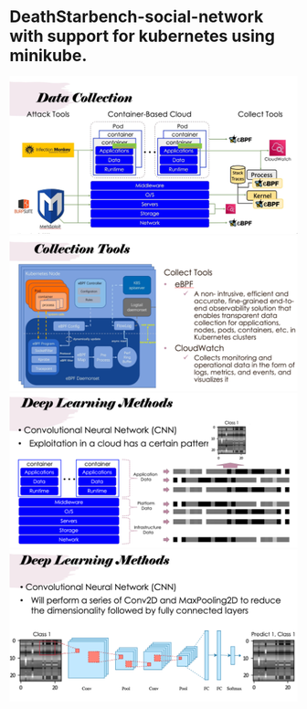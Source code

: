 # DeathStarbench-social-network with support for kubernetes using minikube.

<img src="/images/Data.jpg" alt="Alt text" title="Optional title">



<img src="/images/Collection.png" alt="Alt text" title="Optional title">

<img src="/images/Deep.png" alt="Alt text" title="Optional title">

<img src="/images/Methods.png" alt="Alt text" title="Optional title">

